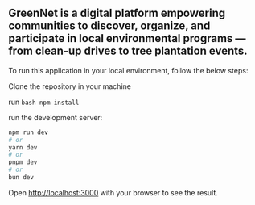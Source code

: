 
## GreenNet is a digital platform empowering communities to discover, organize, and participate in local environmental programs — from clean-up drives to tree plantation events.





To run this application in your local environment, follow the below steps:

Clone the repository in your machine 

run  ```bash npm install ```

run the development server:

```bash
npm run dev
# or
yarn dev
# or
pnpm dev
# or
bun dev
```

Open [http://localhost:3000](http://localhost:3000) with your browser to see the result.








